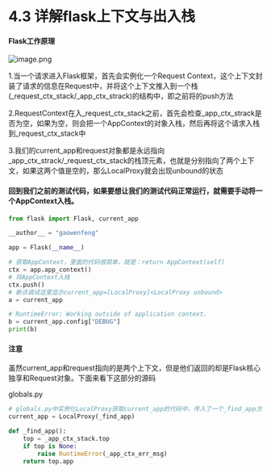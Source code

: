# 4.3 详解flask上下文与出入栈

#### Flask工作原理
![image.png](https://upload-images.jianshu.io/upload_images/7220971-cf45bd1876fcf08d.png?imageMogr2/auto-orient/strip%7CimageView2/2/w/1240)

1.当一个请求进入Flask框架，首先会实例化一个Request Context，这个上下文封装了请求的信息在Request中，并将这个上下文推入到一个栈(_request_ctx_stack/_app_ctx_strack)的结构中，即之前将的push方法

2.RequestContext在入_request_ctx_stack之前，首先会检查_app_ctx_strack是否为空，如果为空，则会把一个AppContext的对象入栈，然后再将这个请求入栈到_request_ctx_stack中

3.我们的current_app和request对象都是永远指向_app_ctx_strack/_request_ctx_stack的栈顶元素，也就是分别指向了两个上下文，如果这两个值是空的，那么LocalProxy就会出现unbound的状态


#### 回到我们之前的测试代码，如果要想让我们的测试代码正常运行，就需要手动将一个AppContext入栈。
```python
from flask import Flask, current_app

__author__ = "gaowenfeng"

app = Flask(__name__)

# 获取AppContext，里面的代码很简单，就是：return AppContext(self)
ctx = app.app_context()
# 将AppContext入栈
ctx.push()
# 断点调试这里显示current_app=[LocalProxy]<LocalProxy unbound>
a = current_app

# RuntimeError: Working outside of application context.
b = current_app.config["DEBUG"]
print(b)
```

#### 注意
虽然current_app和request指向的是两个上下文，但是他们返回的却是Flask核心独享和Request对象。下面来看下这部分的源码

globals.py
```python
# globals.py中实例化LocalProxy获取current_app的代码中，传入了一个_find_app方法
current_app = LocalProxy(_find_app)

def _find_app():
    top = _app_ctx_stack.top
    if top is None:
        raise RuntimeError(_app_ctx_err_msg)
    return top.app
```




